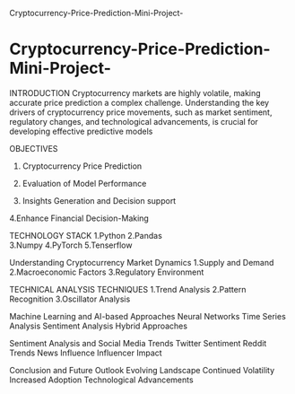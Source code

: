  Cryptocurrency-Price-Prediction-Mini-Project-
# Cryptocurrency-Price-Prediction-Mini-Project-

INTRODUCTION
 Cryptocurrency markets are highly volatile, making accurate price prediction a complex challenge. Understanding the key drivers of cryptocurrency price movements, such as market sentiment, 
 regulatory changes, and technological advancements, is crucial for developing effective predictive models

OBJECTIVES
1. Cryptocurrency Price Prediction

2. Evaluation of Model Performance

3. Insights Generation and Decision support

4.Enhance Financial Decision-Making


TECHNOLOGY STACK
1.Python
2.Pandas                                  
3.Numpy
4.PyTorch
5.Tenserflow

Understanding Cryptocurrency Market Dynamics
1.Supply and Demand
2.Macroeconomic Factors
3.Regulatory Environment


TECHNICAL ANALYSIS TECHNIQUES
1.Trend Analysis
2.Pattern Recognition
3.Oscillator Analysis



Machine Learning and AI-based Approaches
Neural Networks
Time Series Analysis
Sentiment Analysis
Hybrid Approaches


Sentiment Analysis and Social Media Trends
Twitter Sentiment
Reddit Trends
News Influence
Influencer Impact


Conclusion and Future Outlook
Evolving Landscape
Continued Volatility
Increased Adoption
Technological Advancements
